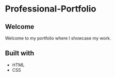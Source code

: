 # Professional-Portfolio

## Welcome
Welcome to my portfolio where I showcase my work.

## Built with
* HTML
* CSS

